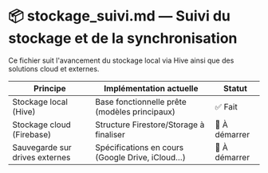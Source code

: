 # 📦 stockage_suivi.md — Suivi du stockage et de la synchronisation

Ce fichier suit l'avancement du stockage local via Hive ainsi que des solutions cloud et externes.

| Principe | Implémentation actuelle | Statut |
|----------|------------------------|-------|
| Stockage local (Hive) | Base fonctionnelle prête (modèles principaux) | ✅ Fait |
| Stockage cloud (Firebase) | Structure Firestore/Storage à finaliser | 🔄 À démarrer |
| Sauvegarde sur drives externes | Spécifications en cours (Google Drive, iCloud…) | 🔄 À démarrer |
